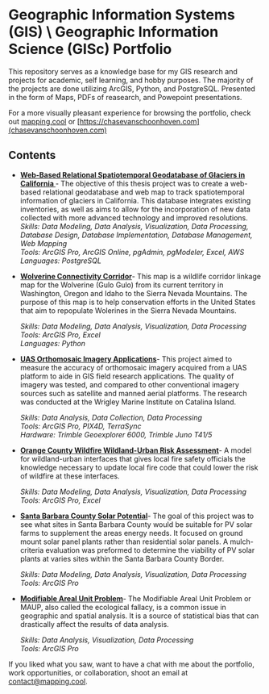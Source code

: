 # Geographic Information Systems (GIS) \ Geographic Information Science (GISc) Portfolio

This repository serves as a knowledge base for my GIS research and projects for academic, self learning, and hobby purposes. The majority of the projects are done utilizing ArcGIS, Python, and PostgreSQL. Presented in the form of Maps, PDFs of reasearch, and Powepoint presentations. 

For a more visually pleasant experience for browsing the portfolio, check out [mapping.cool](https://mapping.cool) or [https://chasevanschoonhoven.com](chasevanschoonhoven.com)

## Contents

- __[Web-Based Relational Spatiotemporal Geodatabase of Glaciers in California ](https://github.com/krevee/california_glaciers/blob/master/Thesis_VanSchoonhoven_Reformatted_2.pdf)__- The objective of this thesis project was to create a web-based relational geodatabase and web map to track spatiotemporal information of glaciers in California. This database integrates existing inventories, as well as aims to allow for the incorporation of new data collected with more advanced technology and improved resolutions.
 _Skills: Data Modeling, Data Analysis, Visualization, Data Processing, Database Design, Database Implementation, Database Management, Web Mapping_\
  _Tools: ArcGIS Pro, ArcGIS Online, pgAdmin, pgModeler, Excel, AWS_\
  _Languages: PostgreSQL_

- __[Wolverine Connectivity Corridor](https://github.com/krevee/GIS-Porfolio/blob/main/Wolverine%20Connectivity%20Corridor/Wolverine%20Connectivity%20Corridor.pdf)__- This map is a wildlife corridor linkage map for the Wolverine (Gulo Gulo) from its current territory in Washington, Oregon and Idaho to the Sierra Nevada Mountains. The purpose of this map is to help conservation efforts in the United States that aim to repopulate Wolerines in the Sierra Nevada Mountains.

  _Skills: Data Modeling, Data Analysis, Visualization, Data Processing_\
  _Tools: ArcGIS Pro, Excel_\
  _Languages: Python_
  
- __[UAS Orthomosaic Imagery Applications](https://github.com/krevee/GIS-Porfolio/blob/main/UAS%20Orthomosaic%20Imagery%20Applications/UAS%20Orthomosaic%20Imagery%20Applications%20Poster.pdf)__- This project aimed to measure the accuracy of orthomosaic imagery acquired from a UAS platform to aide in GIS field research applications. The quality of imagery was tested, and compared to other conventional imagery sources such as satellite and manned aerial platforms. The research was conducted at the Wrigley Marine Institute on Catalina Island.

  _Skills: Data Analysis, Data Collection, Data Processing_\
  _Tools: ArcGIS Pro, PIX4D, TerraSync_\
  _Hardware: Trimble Geoexplorer 6000, Trimble Juno T41/5_
  
- __[Orange County Wildfire Wildland-Urban Risk Assessment](https://github.com/krevee/GIS-Porfolio/blob/main/Orange%20County%20Wildfire%20Wildland-Urban%20Risk%20Assessment/Orange%20County%20Wildfire%20Wildland-Urban%20Risk%20Assessment%20Map.pdf)__- A model for wildland-urban interfaces that gives local fire safety officials the knowledge necessary to update local fire code that could lower the risk of wildfire at these interfaces.
  
  _Skills: Data Modeling, Data Analysis, Visualization, Data Processing_\
  _Tools: ArcGIS Pro, Excel_
  
- __[Santa Barbara County Solar Potential](https://github.com/krevee/GIS-Porfolio/blob/main/Santa%20Barbara%20County%20Solar%20Potential/Santa%20Barbara%20County%20Solar%20Potential.pdf)__- The goal of this project was to see what sites in Santa Barbara County would be suitable for PV solar farms to supplement the areas energy needs. It focused on ground mount solar panel plants rather than residential solar panels. A mulch-criteria evaluation was preformed to determine the viability of PV solar plants at varies sites within the Santa Barbara County Border. 
  
  _Skills: Data Modeling, Data Analysis, Visualization, Data Processing_\
  _Tools: ArcGIS Pro_
  
- __[Modifiable Areal Unit Problem](https://github.com/krevee/GIS-Porfolio/blob/main/Modifiable%20Areal%20Unit%20Problem/Modifiable%20Areal%20Unit%20Problem.pdf)__- The Modifiable Areal Unit Problem or MAUP, also called the ecological fallacy, is a common issue in geographic and spatial analysis. It is a source of statistical bias that can drastically affect the results of data analysis.

  _Skills: Data Analysis, Visualization, Data Processing_\
  _Tools: ArcGIS Pro_ 

If you liked what you saw, want to have a chat with me about the portfolio, work opportunities, or collaboration, shoot an email at contact@mapping.cool.
